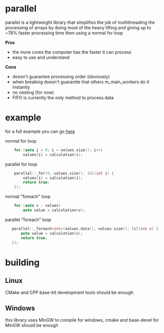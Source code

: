 # parallel
parallel is a lightweight library that simplifies the job of multithreading the processing of arrays by doing most of the heavy lifting and giving up to ~78% faster processing time then using a normal for loop

__Pros__

- the more cores the computer has the faster it can process
- easy to use and understand

__Cons__

- doesn't guarantee processing order (obviously)
- when breaking doesn't guarantte that others m_main_workers do it instantly
- no nesting (for now)
- FIFO is currently the only method to process data

# example
for a full example you can go [here](test/test.cpp)

normal for loop
```c++
    for (auto i = 0; i < values.size(); i++)
        values[i] = calculation(i);
```

parallel for loop
```c++
    parallel::_for(0, values.size(), [&](int i) {
        values[i] = calculation(i);
        return true;
    });
```

normal "foreach" loop
```c++
    for (auto v : values)
        auto value = calculation(v);
 ```
 
 parallel "foreach" loop
 ```c++
    parallel::_foreach<int>(values.data(), values.size(), [&](int v) {
        auto value = calculation(v);
        return true;
    });
```

# building
## Linux
CMake and CPP base-kit development tools should be enough
## Windows
this library uses MinGW to compile for windows, cmake and base-devel for MinGW should be enough
